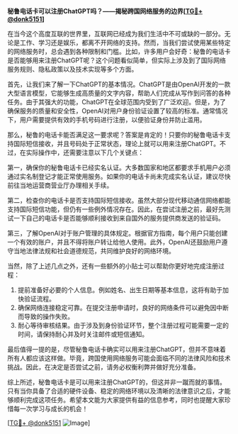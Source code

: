 **秘鲁电话卡可以注册ChatGPT吗？——揭秘跨国网络服务的边界[[TG💪+ @donk5151](https://t.me/s/donk5151)]**

在当今这个高度互联的世界里，互联网已经成为我们生活中不可或缺的一部分。无论是工作、学习还是娱乐，都离不开网络的支持。然而，当我们尝试使用某些特定的网络服务时，总会遇到各种限制和门槛。比如，许多用户会好奇：秘鲁的电话卡是否能够用来注册ChatGPT呢？这个问题看似简单，但实际上涉及到了国际网络服务规则、隐私政策以及技术实现等多个方面。

首先，让我们来了解一下ChatGPT的基本情况。ChatGPT是由OpenAI开发的一款大型语言模型，它能够生成高质量的文字内容，帮助人们完成从写作到问答的各种任务。由于其强大的功能，ChatGPT在全球范围内受到了广泛欢迎。但是，为了确保服务的质量和安全性，OpenAI对用户身份验证设置了较高的标准。通常情况下，用户需要提供有效的手机号码进行注册，以便验证身份并防止滥用。

那么，秘鲁的电话卡能否满足这一要求呢？答案是肯定的！只要你的秘鲁电话卡支持国际短信接收，并且号码处于正常状态，理论上就可以用来注册ChatGPT。不过，在实际操作中，还需要注意以下几个关键点：

第一，确保你的秘鲁电话卡已经实名认证。大多数国家和地区都要求手机用户必须通过实名制登记才能正常使用服务。如果你的电话卡尚未完成实名认证，建议尽快前往当地运营商营业厅办理相关手续。

第二，检查你的电话卡是否支持国际短信接收。虽然大部分现代移动通信网络都能支持国际短信功能，但仍有一些例外情况存在。因此，在尝试注册之前，最好先测试一下自己的电话卡是否能够顺利接收到来自国外的服务提供商发送的验证码。

第三，了解OpenAI对于账户管理的具体规定。根据官方指南，每个用户只能创建一个有效的账户，并且不得将账户转让给他人使用。此外，OpenAI还鼓励用户遵守当地法律法规和社会道德规范，共同维护良好的网络环境。

当然，除了上述几点之外，还有一些额外的小贴士可以帮助你更好地完成注册过程：

1. 提前准备好必要的个人信息。例如姓名、出生日期等基本信息，这将有助于加快验证流程。
2. 确保网络连接稳定可靠。在提交注册申请时，良好的网络条件可以避免因中断而导致的操作失败。
3. 耐心等待审核结果。由于涉及到身份验证环节，整个注册过程可能需要一定的时间，请保持耐心并及时关注邮件或短信通知。

最后值得一提的是，尽管秘鲁电话卡确实可以用来注册ChatGPT，但并不意味着所有人都应该这样做。毕竟，跨国使用网络服务可能会面临不同的法律风险和技术挑战。因此，在决定是否尝试之前，请务必权衡利弊并做好充分准备。

综上所述，秘鲁电话卡是可以用来注册ChatGPT的，但这并非一蹴而就的事情。只有当你具备了合适的硬件设备、稳定的网络环境以及清晰的法律意识之后，才能够顺利完成这项任务。希望本文能为大家提供有益的信息参考，同时也提醒大家珍惜每一次学习与成长的机会！

[[TG💪+ @donk5151](https://t.me/s/donk5151) ![Image](https://i.postimg.cc/rwNCRYN7/Snipaste-2025-04-30-17-27-05.png)]